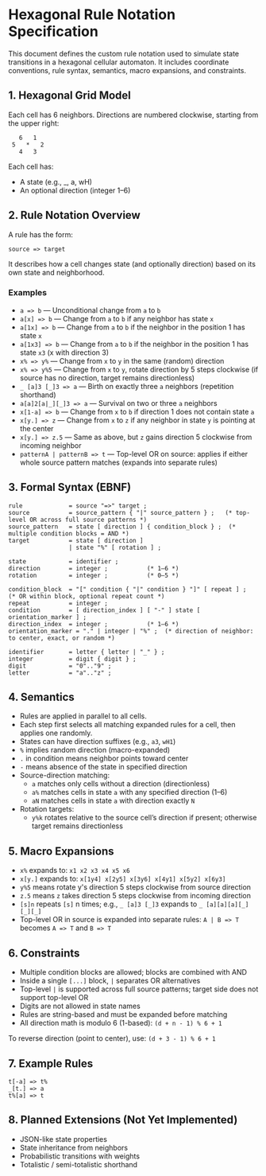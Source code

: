 # Hexagonal Rule Notation Specification

This document defines the custom rule notation used to simulate state transitions in a hexagonal cellular automaton. It includes coordinate conventions, rule syntax, semantics, macro expansions, and constraints.

## 1. Hexagonal Grid Model

Each cell has 6 neighbors. Directions are numbered clockwise, starting from the upper right:

```
   6   1
 5   *   2
   4   3
```

Each cell has:

- A state (e.g., \_, a, wH)
- An optional direction (integer 1–6)

## 2. Rule Notation Overview

A rule has the form:

```
source => target
```

It describes how a cell changes state (and optionally direction) based on its own state and neighborhood.

### Examples

- `a => b` — Unconditional change from `a` to `b`
- `a[x] => b` — Change from `a` to `b` if any neighbor has state `x`
- `a[1x] => b` — Change from `a` to `b` if the neighbor in the position 1 has state `x`
- `a[1x3] => b` — Change from `a` to `b` if the neighbor in the position 1 has state `x3` (x with direction 3)
- `x% => y%` — Change from `x` to `y` in the same (random) direction
- `x% => y%5` — Change from `x` to `y`, rotate direction by 5 steps clockwise (if source has no direction, target remains directionless)
- `_ [a]3 [_]3 => a` — Birth on exactly three `a` neighbors (repetition shorthand)
- `a[a]2[a|_][_]3 => a` — Survival on two or three `a` neighbors
- `x[1-a] => b` — Change from `x` to `b` if direction 1 does not contain state `a`
- `x[y.] => z` — Change from `x` to `z` if any neighbor in state `y` is pointing at the center
- `x[y.] => z.5` — Same as above, but `z` gains direction 5 clockwise from incoming neighbor
- `patternA | patternB => t` — Top-level OR on source: applies if either whole source pattern matches (expands into separate rules)

## 3. Formal Syntax (EBNF)

```
rule             = source "=>" target ;
source           = source_pattern { "|" source_pattern } ;   (* top-level OR across full source patterns *)
source_pattern   = state [ direction ] { condition_block } ;  (* multiple condition blocks = AND *)
target           = state [ direction ]
                 | state "%" [ rotation ] ;

state            = identifier ;
direction        = integer ;           (* 1–6 *)
rotation         = integer ;           (* 0–5 *)

condition_block  = "[" condition { "|" condition } "]" [ repeat ] ;   (* OR within block, optional repeat count *)
repeat           = integer ;
condition        = [ direction_index ] [ "-" ] state [ orientation_marker ] ;
direction_index  = integer ;           (* 1–6 *)
orientation_marker = "." | integer | "%" ;  (* direction of neighbor: to center, exact, or random *)

identifier       = letter { letter | "_" } ;
integer          = digit { digit } ;
digit            = "0".."9" ;
letter           = "a".."z" ;
```

## 4. Semantics

- Rules are applied in parallel to all cells.
- Each step first selects all matching expanded rules for a cell, then applies one randomly.
- States can have direction suffixes (e.g., `a3`, `wH1`)
- `%` implies random direction (macro-expanded)
- `.` in condition means neighbor points toward center
- `-` means absence of the state in specified direction
- Source-direction matching:
  - `a` matches only cells without a direction (directionless)
  - `a%` matches cells in state `a` with any specified direction (1–6)
  - `aN` matches cells in state `a` with direction exactly `N`
- Rotation targets:
  - `y%k` rotates relative to the source cell’s direction if present; otherwise target remains directionless

## 5. Macro Expansions

- `x%` expands to: `x1 x2 x3 x4 x5 x6`
- `x[y.]` expands to: `x[1y4] x[2y5] x[3y6] x[4y1] x[5y2] x[6y3]`
- `y%5` means rotate y's direction 5 steps clockwise from source direction
- `z.5` means `z` takes direction 5 steps clockwise from incoming direction
- `[s]n` repeats `[s]` n times; e.g., `_ [a]3 [_]3` expands to `_ [a][a][a][_][_][_]`
- Top-level OR in source is expanded into separate rules: `A | B => T` becomes `A => T` and `B => T`

## 6. Constraints

- Multiple condition blocks are allowed; blocks are combined with AND
- Inside a single `[...]` block, `|` separates OR alternatives
- Top-level `|` is supported across full source patterns; target side does not support top-level OR
- Digits are not allowed in state names
- Rules are string-based and must be expanded before matching
- All direction math is modulo 6 (1-based): `(d + n - 1) % 6 + 1`

To reverse direction (point to center), use: `(d + 3 - 1) % 6 + 1`

## 7. Example Rules

```
t[-a] => t%
_[t.] => a
t%[a] => t
```

## 8. Planned Extensions (Not Yet Implemented)

- JSON-like state properties
- State inheritance from neighbors
- Probabilistic transitions with weights
- Totalistic / semi-totalistic shorthand

